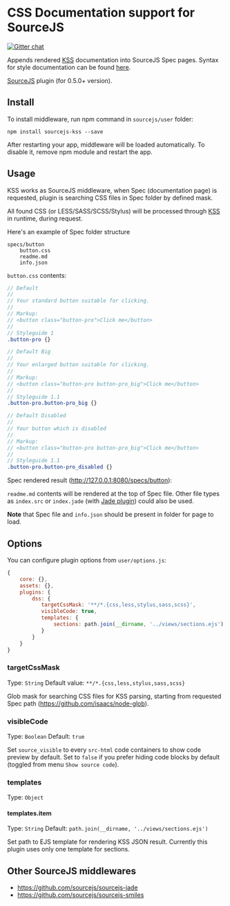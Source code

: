 # CSS Documentation support for SourceJS

[![Gitter chat](https://badges.gitter.im/gitterHQ/gitter.png)](https://gitter.im/sourcejs/Source)

Appends rendered [KSS](https://github.com/kss-node/kss-node) documentation into SourceJS Spec pages.
Syntax for style documentation can be found [here](https://github.com/kss-node/kss/blob/spec/SPEC.md).

[SourceJS](http://sourcejs.com) plugin (for 0.5.0+ version).

## Install

To install middleware, run npm command in `sourcejs/user` folder:

```
npm install sourcejs-kss --save
```

After restarting your app, middleware will be loaded automatically. To disable it, remove npm module and restart the app.

## Usage

KSS works as SourceJS middleware, when Spec (documentation page) is requested, plugin is searching CSS files in Spec folder by defined mask.

All found CSS (or LESS/SASS/SCSS/Stylus) will be processed through [KSS](https://github.com/kss-node/kss-node) in runtime, during request.

Here's an example of Spec folder structure

```
specs/button
    button.css
    readme.md
    info.json
```

`button.css` contents:

```scss
// Default
//
// Your standard button suitable for clicking.
//
// Markup:
// <button class="button-pro">Click me</button>
//
// Styleguide 1
.button-pro {}

// Default Big
//
// Your enlarged button suitable for clicking.
//
// Markup:
// <button class="button-pro button-pro_big">Click me</button>
//
// Styleguide 1.1
.button-pro.button-pro_big {}

// Default Disabled
//
// Your button which is disabled
//
// Markup:
// <button class="button-pro button-pro_big">Click me</button>
//
// Styleguide 1.1
.button-pro.button-pro_disabled {}
```

Spec rendered result (http://127.0.0.1:8080/specs/button):

`readme.md` contents will be rendered at the top of Spec file. Other file types as `index.src` or `index.jade` (with [Jade plugin](https://github.com/sourcejs/sourcejs-jade)) could also be used.

**Note** that Spec file and `info.json` should be present in folder for page to load.

## Options

You can configure plugin options from `user/options.js`:

```js
{
    core: {},
    assets: {},
    plugins: {
        dss: {
           targetCssMask: '**/*.{css,less,stylus,sass,scss}',
           visibleCode: true,
           templates: {
               sections: path.join(__dirname, '../views/sections.ejs')
           }
        }
    }
}
```

### targetCssMask

Type: `String`
Default value: `**/*.{css,less,stylus,sass,scss}`

Glob mask for searching CSS files for KSS parsing, starting from requested Spec path (https://github.com/isaacs/node-glob).

### visibleCode

Type: `Boolean`
Default: `true`

Set `source_visible` to every `src-html` code containers to show code preview by default. Set to `false` if you prefer hiding code blocks by default (toggled from menu `Show source code`).

### templates

Type: `Object`

#### templates.item

Type: `String`
Default: `path.join(__dirname, '../views/sections.ejs')`

Set path to EJS template for rendering KSS JSON result. Currently this plugin uses only one template for sections.

## Other SourceJS middlewares

* https://github.com/sourcejs/sourcejs-jade
* https://github.com/sourcejs/sourcejs-smiles
